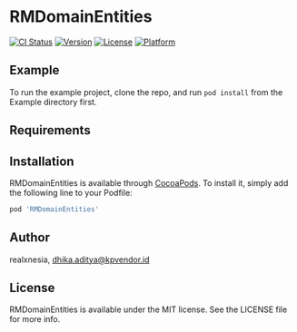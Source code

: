 # RMDomainEntities

[![CI Status](https://img.shields.io/travis/realxnesia/RMDomainEntities.svg?style=flat)](https://travis-ci.org/realxnesia/RMDomainEntities)
[![Version](https://img.shields.io/cocoapods/v/RMDomainEntities.svg?style=flat)](https://cocoapods.org/pods/RMDomainEntities)
[![License](https://img.shields.io/cocoapods/l/RMDomainEntities.svg?style=flat)](https://cocoapods.org/pods/RMDomainEntities)
[![Platform](https://img.shields.io/cocoapods/p/RMDomainEntities.svg?style=flat)](https://cocoapods.org/pods/RMDomainEntities)

## Example

To run the example project, clone the repo, and run `pod install` from the Example directory first.

## Requirements

## Installation

RMDomainEntities is available through [CocoaPods](https://cocoapods.org). To install
it, simply add the following line to your Podfile:

```ruby
pod 'RMDomainEntities'
```

## Author

realxnesia, dhika.aditya@kpvendor.id

## License

RMDomainEntities is available under the MIT license. See the LICENSE file for more info.
